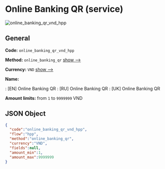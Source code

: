 
# Online Banking QR (service) 
![online_banking_qr_vnd_hpp](https://static.openfintech.io/payment_methods/online_banking_qr_vnd_hpp/logo.svg?w=400&c=v0.59.26#w200)  

## General 
 
**Code:** `online_banking_qr_vnd_hpp` 
 
**Method:** `online_banking_qr` 
 [show -->](/payment-methods/online_banking_qr/) 
 
**Currency:** `VND` [show -->](/currencies/VND/) 
 
**Name:** 
 
:	[EN] Online Banking QR 
:	[RU] Online Banking QR 
:	[UK] Online Banking QR 
 
**Amount limits:** from `1` to `9999999` VND 

## JSON Object 

```json
{
  "code":"online_banking_qr_vnd_hpp",
  "flow":"hpp",
  "method":"online_banking_qr",
  "currency":"VND",
  "fields":null,
  "amount_min":1,
  "amount_max":9999999
}
```  
